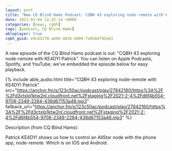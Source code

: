 ```yaml
---
layout: post
title: "New CQ Blind Hams Podcast: CQBH 43 exploring node-remote with KE4DYI Patrick"
date: 2021-03-04 12:25:14 +0000
categories: [news, cqbh]
tags: [podcast, CQ Blind Hams]
ableplayer: true
cqbh_guid: e9cbd1f8-a69b-4836-9d89-fe0168795eb3
---
```


A new episode of the CQ Blind Hams podcast is out: "CQBH 43 exploring node-remote with KE4DYI Patrick". You can listen on Apple Podcasts, Spotify, and YouTube; we’ve embedded the episode below for easy playback.

{% include able_audio.html title="CQBH 43 exploring node-remote with KE4DYI Patrick" src="https://anchor.fm/s/123c50ac/podcast/play/27842160/https%3A%2F%2Fd3ctxlq1ktw2nl.cloudfront.net%2Fstaging%2F2021-2-4%2Fd6f4b554-9708-2349-2284-436d67153a48.mp3" fallback_url="https://anchor.fm/s/123c50ac/podcast/play/27842160/https%3A%2F%2Fd3ctxlq1ktw2nl.cloudfront.net%2Fstaging%2F2021-2-4%2Fd6f4b554-9708-2349-2284-436d67153a48.mp3" %}

Description (from CQ Blind Hams):

<p>Patrick KE4DYI shows us how to control an AllStar node with the phone app, node-remote. Which is on IOS and Android.</p>
